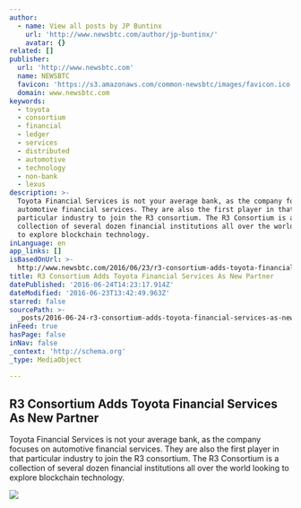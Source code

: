 ```yaml
---
author:
  - name: View all posts by JP Buntinx
    url: 'http://www.newsbtc.com/author/jp-buntinx/'
    avatar: {}
related: []
publisher:
  url: 'http://www.newsbtc.com'
  name: NEWSBTC
  favicon: 'https://s3.amazonaws.com/common-newsbtc/images/favicon.ico'
  domain: www.newsbtc.com
keywords:
  - toyota
  - consortium
  - financial
  - ledger
  - services
  - distributed
  - automotive
  - technology
  - non-bank
  - lexus
description: >-
  Toyota Financial Services is not your average bank, as the company focuses on
  automotive financial services. They are also the first player in that
  particular industry to join the R3 consortium. The R3 Consortium is a
  collection of several dozen financial institutions all over the world looking
  to explore blockchain technology.
inLanguage: en
app_links: []
isBasedOnUrl: >-
  http://www.newsbtc.com/2016/06/23/r3-consortium-adds-toyota-financial-services-new-partner/
title: R3 Consortium Adds Toyota Financial Services As New Partner
datePublished: '2016-06-24T14:23:17.914Z'
dateModified: '2016-06-23T13:42:49.963Z'
starred: false
sourcePath: >-
  _posts/2016-06-24-r3-consortium-adds-toyota-financial-services-as-new-partner.md
inFeed: true
hasPage: false
inNav: false
_context: 'http://schema.org'
_type: MediaObject

---
```

<article style=""><h1>R3 Consortium Adds Toyota Financial Services As New Partner</h1><p>Toyota Financial Services is not your average bank, as the company focuses on automotive financial services. They are also the first player in that particular industry to join the R3 consortium. The R3 Consortium is a collection of several dozen financial institutions all over the world looking to explore blockchain technology.</p><img src="http://s3.amazonaws.com/main-newsbtc-images/2016/06/23133929/Toyota-Financial-Services.jpg" /></article>